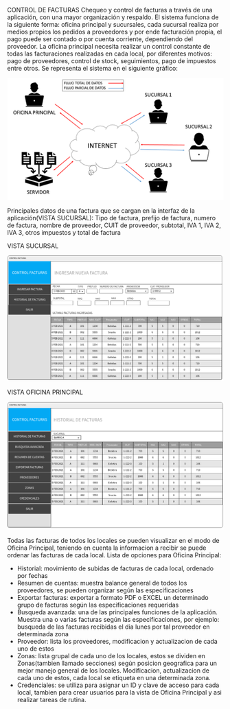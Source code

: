 ﻿CONTROL DE FACTURAS
Chequeo y control de facturas a través de una aplicación, con una mayor organización y respaldo. El sistema funciona de la siguiente forma: oficina principal y sucursales, cada sucursal realiza por medios propios los pedidos a proveedores y por ende facturación propia, el pago puede ser contado o por cuenta corriente, dependiendo del proveedor. La oficina principal necesita realizar un control constante de todas las facturaciones realizadas en cada local, por diferentes motivos: pago de proveedores, control de stock, seguimientos, pago de impuestos entre otros. 
Se representa el sistema en el siguiente gráfico:

 ![](Descripcion/Presentacion1.png)

Principales datos de una factura que se cargan en la interfaz de la aplicación(VISTA SUCURSAL): Tipo de factura, prefijo de factura, numero de factura, nombre de proveedor, CUIT de proveedor, subtotal, IVA 1, IVA 2, IVA 3, otros impuestos y total de factura

VISTA SUCURSAL

 ![](Descripcion/VSucursal.png)
 
VISTA OFICINA PRINCIPAL

 ![](Descripcion/VOficinaPrincipal.png)
 

Todas las facturas de todos los locales se pueden visualizar en el modo de Oficina Principal, teniendo en cuenta la informacion a recibir se puede ordenar las facturas de cada local.
Lista de opciones para Oficina Principal:
-	Historial: movimiento de subidas de facturas de cada local, ordenado por fechas
-	Resumen de cuentas: muestra balance general de todos los proveedores, se pueden organizar según las especificaciones
-	Exportar facturas: exportar a formato PDF o EXCEL un determinado grupo de facturas según las especificaciones requeridas
-	Busqueda avanzada: una de las principales funciones de la aplicación. Muestra una o varias facturas según las especificaciones, por ejemplo: busqueda de las facturas recibidas el dia lunes por tal proveedor en determinada zona
-	Proveedor: lista los proveedores, modificacion y actualizacion de cada uno de estos
-	Zonas: lista grupal de cada uno de los locales, estos se dividen en Zonas(tambien llamado secciones) según posicion geografica para un mejor manejo general de los locales. Modificacion, actualizacion de cada uno de estos, cada local se etiqueta en una determinada zona. 
-	Credenciales: se utiliza para asignar un  ID y clave de acceso para cada local, tambien para crear usuarios para la vista de Oficina Principal y asi realizar tareas de rutina.
